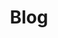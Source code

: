 ---
permalink: /blog/
title: "Blog"
layout: posts
author_profile: true
header:
  overlay_color: "#000"
  overlay_filter: "0.7"
  overlay_image: /assets/images/basic/books.jpg
  caption: "Photo credit: [**Unsplash**](https://unsplash.com)"    
---